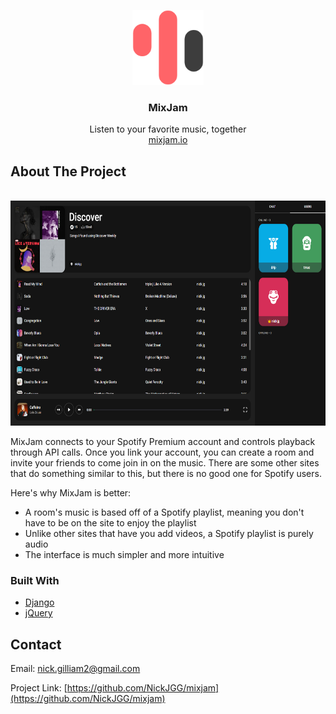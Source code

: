 <p align="center">
  <a href="https://github.com/NickJGG/mixjam">
    <img src="core/static/img/icons/logo/logo-alt-red.png" alt="Logo" height="120">
  </a>

  <h3 align="center">MixJam</h3>

  <p align="center">
    Listen to your favorite music, together
    <br>
    <a href="https://mixjam.io">mixjam.io</a>
  </p>
</p>

## About The Project

<p align="center">
  <br>
  <img src="core/static/img/landing-3.png" alt="MixJam Room" height="360">
  <br>
</p>

MixJam connects to your Spotify Premium account and controls playback through API calls. Once you link your account, you can create a room and invite your friends to come join in on the music. There are some other sites that do something similar to this, but there is no good one for Spotify users. 

Here's why MixJam is better:
* A room's music is based off of a Spotify playlist, meaning you don't have to be on the site to enjoy the playlist
* Unlike other sites that have you add videos, a Spotify playlist is purely audio
* The interface is much simpler and more intuitive

### Built With

* [Django](https://www.djangoproject.com/)
* [jQuery](https://www.jquery.com/)

## Contact

Email: nick.gilliam2@gmail.com

Project Link: [https://github.com/NickJGG/mixjam](https://github.com/NickJGG/mixjam)
